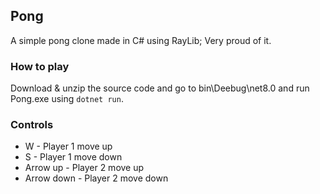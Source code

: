 ## Pong
A simple pong clone made in C# using RayLib; Very proud of it.

### How to play
Download & unzip the source code and go to bin\Deebug\net8.0 and run Pong.exe using `dotnet run`.

### Controls
 * W - Player 1 move up
 * S - Player 1 move down
 * Arrow up - Player 2 move up
 * Arrow down - Player 2 move down